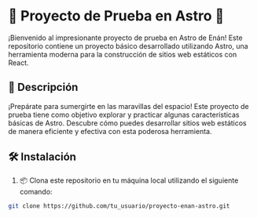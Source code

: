 # 🚀 Proyecto de Prueba en Astro 🌌

¡Bienvenido al impresionante proyecto de prueba en Astro de Enán! Este repositorio contiene un proyecto básico desarrollado utilizando Astro, una herramienta moderna para la construcción de sitios web estáticos con React.

## 📝 Descripción

¡Prepárate para sumergirte en las maravillas del espacio! Este proyecto de prueba tiene como objetivo explorar y practicar algunas características básicas de Astro. Descubre cómo puedes desarrollar sitios web estáticos de manera eficiente y efectiva con esta poderosa herramienta.

## 🛠️ Instalación

1. 📦 Clona este repositorio en tu máquina local utilizando el siguiente comando:

```bash
git clone https://github.com/tu_usuario/proyecto-enan-astro.git
